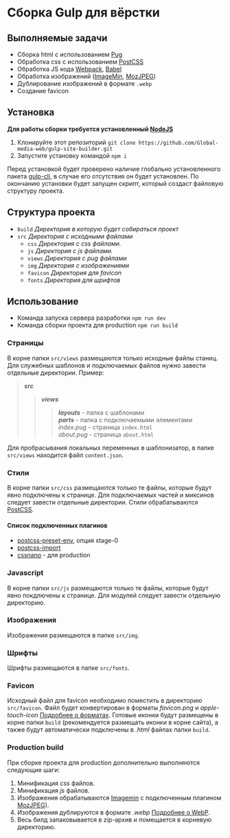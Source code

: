 # Сборка Gulp для вёрстки

## Выполняемые задачи
- Сборка html с использованием [Pug](https://pugjs.org)
- Обработка css с использованием [PostCSS](https://postcss.org/)
- Обработка JS кода [Webpack](https://webpack.js.org/), [Babel](https://babeljs.io/)
- Обработка изображений ([ImageMin](https://github.com/imagemin/imagemin), [MozJPEG](https://github.com/mozilla/mozjpeg))
- Дублирование изображений в формате ```.webp```
- Создание favicon

## Установка
**Для работы сборки требуется установленный [NodeJS](https://nodejs.org/)**
1. Клонируйте этот репозиторий ```git clone https://github.com/Global-media-web/gulp-site-builder.git```
2. Запустите установку командой ```npm i```  

Перед установкой будет проверено наличие глобально установленного пакета [gulp-cli](https://www.npmjs.com/package/gulp-cli), в случае его отсутствия он будет установлен. По окончанию установки будет запущен скрипт, который создаст файловую структуру проекта.


## Структура проекта
- ```build``` *Директория в которую будет собираться проект*
- ```src``` *Директория с исходными файлами*
  - ```css``` *Директория с css файлами.*
  - ```js``` *Директория с js файлами.*
  - ```views``` *Директория с pug файлами*
  - ```img``` *Директория с изображениями*
  - ```favicon``` *Директория для favicon*
  - ```fonts``` *Директория для шрифтов*

## Использование
- Команда запуска сервера разработки ```npm run dev```
- Команда сборки проекта для production ```npm run build```

### Страницы
В корне папки ```src/views``` размещаются только исходные файлы станиц. Для служебных шаблонов и подключаемых файлов нужно завести отдельные директории. Пример:
> ***src***
>
>> ***views***
>>
>>> ***layouts*** - папка с шаблонами  
***parts*** - папка с подключаемыми элементами  
*index.pug* - страница ```index.html```  
*about.pug* - страница ```about.html```

Для пробрасывания локальных переменных в шаблонизатор, в папке ```src/views``` находится файл ```content.json```. 

### Стили
В корне папки ```src/css``` размещаются только те файлы, которые будут явно подключены к странице. Для подключаемых частей и миксинов следует завести отдельные директории.
Стили обрабатываются [PostCSS](https://postcss.org/). 
#### Список подключенных плагинов 
- [postcss-preset-env](https://preset-env.cssdb.org/), опция stage-0
- [postcss-import](https://github.com/postcss/postcss-import)
- [cssnano](https://cssnano.co/) - для production

### Javascript
В корне папки ```src/js``` размещаются только те файлы, которые будут явно покдлючены к странице. Для модулей следует завести отдельную директорию.  

### Изображения
Изображения размещаются в папке ```src/img```. 

### Шрифты
Шрифты размещаются в папке ```src/fonts```.

### Favicon
Исходный файл для favicon необходимо поместить в директорию ```src/favicon```. Файл будет конвертирован в форматы *favicon.png* и *apple-touch-icon* [Подробнее о форматах](https://habr.com/ru/post/260777/). Готовые иконки будут размещены в корне папки ```build``` (рекомендуется размещать иконки в корне сайта), а также будут автоматически подключены в *.html* файлах папки ```build```.

### Production build
При сборке проекта для production дополнительно выполняются следующие шаги:
1. Минификация *css* файлов.
2. Минификация *js* файлов.
3. Изображения обрабатываются [Imagemin](https://github.com/imagemin/imagemin) с подключенным плагином [MozJPEG](https://github.com/mozilla/mozjpeg)).
4. Изображения дублируются в формате *.webp* [Подробнее о WebP](https://ru.wikipedia.org/wiki/WebP).
5. Весь билд запаковывается в zip-архив и помещается в корневую директорию.
